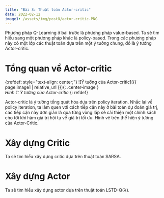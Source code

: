 ```yaml
---
title: "Bài 8: Thuật toán Actor-critic"
date: 2022-02-12
image1: /assets/img/post8/actor-critic.PNG
---
```


Phương pháp Q-Learning ở bài trước là phương pháp value-based. Ta sẽ tìm hiểu sang một phương pháp khác là policy-based. Trong các phương pháp này có một lớp các thuật toán dựa trên một ý tưởng chung, đó là ý tưởng Actor-critic. 
# Tổng quan về Actor-critic

{:refdef: style="text-align: center;"}
  ![Ý tưởng của Actor-critic]({{ page.image1 | relative_url }}){: .center-image }  
  *Hình 1: Ý tưởng của Actor-critic* 
{: refdef}

Actor-critic là ý tưởng tổng quát hóa dựa trên policy iteration. Nhắc lại về policy iteration, ta làm quen với cách tiếp cận này ở bài toán dự đoán giá trị, các tiếp cận này đơn giản là qua từng vòng lặp sẽ cải thiện một chính sách cho tới khi hàm giá trị hội tụ về giá trị tối ưu. Hình vẽ trên thể hiện ý tưởng của Actor-Critic.

# Xây dựng Critic
Ta sẽ tìm hiểu xây dựng critic dựa trên thuật toán SARSA.


# Xây dựng Actor
Ta sẽ tìm hiểu xây dựng actor dựa trên  thuật toán LSTD-Q($\lambda$).

<script type="text/x-mathjax-config">
    MathJax.Hub.Config({
      tex2jax: {
        skipTags: ['script', 'noscript', 'style', 'textarea', 'pre'],
        inlineMath: [['$','$']]
      }
    });
  </script>
<script src="https://cdn.mathjax.org/mathjax/latest/MathJax.js?config=TeX-AMS-MML_HTMLorMML" type="text/javascript"></script>

